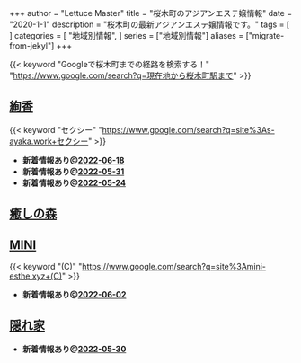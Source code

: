 +++
author = "Lettuce Master"
title = "桜木町のアジアンエステ嬢情報"
date = "2020-1-1"
description = "桜木町の最新アジアンエステ嬢情報です。"
tags = [
]
categories = [
    "地域別情報",
]
series = ["地域別情報"]
aliases = ["migrate-from-jekyl"]
+++

{{< keyword "Googleで桜木町までの経路を検索する！" "https://www.google.com/search?q=現在地から桜木町駅まで" >}}

## [絢香](http://s-ayaka.work/)
{{< keyword "セクシー" "https://www.google.com/search?q=site%3As-ayaka.work+セクシー" >}} 

- **新着情報あり@[2022-06-18](/post/2022-06-18)**
- **新着情報あり@[2022-05-31](/post/2022-05-31)**
- **新着情報あり@[2022-05-24](/post/2022-05-24)**
## [癒しの森](http://healing-forest.work/)


## [MINI](http://mini-esthe.xyz/)
{{< keyword "(C)" "https://www.google.com/search?q=site%3Amini-esthe.xyz+(C)" >}} 

- **新着情報あり@[2022-06-02](/post/2022-06-02)**
## [隠れ家](https://jasmine-mizonokuti.xyz/)


- **新着情報あり@[2022-05-30](/post/2022-05-30)**
